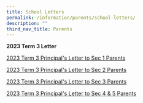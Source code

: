 ```yaml
---
title: School Letters
permalink: /information/parents/school-letters/
description: ""
third_nav_title: Parents
---
```

**2023 Term 3 Letter** 

[2023 Term 3 Principal's Letter to Sec 1 Parents](/files/2023%20t3%20principal's%20letter%20to%20parents%20for%20sec%201.pdf)

[2023 Term 3 Principal's Letter to Sec 2 Parents](/files/2023%20t3%20principal's%20letter%20to%20parents%20for%20sec%202.pdf)

[2023 Term 3 Principal's Letter to Sec 3 Parents](/files/2023%20t3%20principal's%20letter%20to%20parents%20for%20sec%203.pdf)

[2023 Term 3 Principal's Letter to Sec 4 & 5 Parents](/files/2023%20t3%20principal's%20letter%20to%20parents%20for%20sec%204%20and%205.pdf)